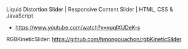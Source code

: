 Liquid Distortion Slider | Responsive Content Slider | HTML, CSS & JavaScript
- https://www.youtube.com/watch?v=vuqlXUDeK-s

RGBKineticSlider: https://github.com/hmongouachon/rgbKineticSlider